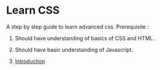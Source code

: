 # Learn CSS

A step by step guide to learn advanced css.
Prerequisite :
1. Should have understanding of basics of CSS and HTML.
2. Should have basic understanding of Javascript.

1. [Introduction](https://github.com/ashishtayal89/learncss/introduction/intro.md)